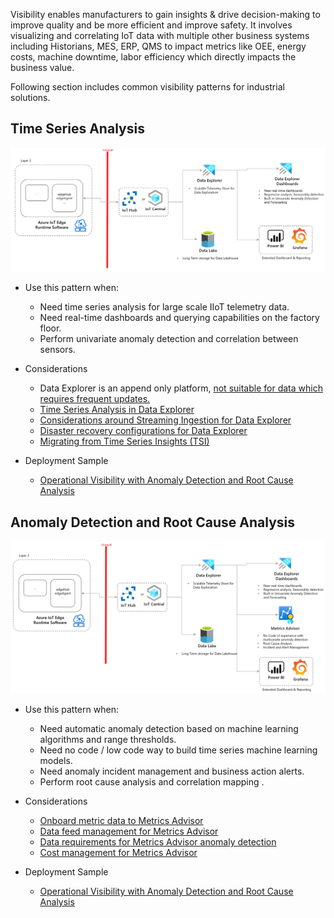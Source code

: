 Visibility enables manufacturers to gain insights & drive decision-making to improve quality and be more efficient and improve safety. It involves visualizing and correlating IoT data with multiple other business systems including Historians, MES, ERP, QMS to impact metrics like OEE, energy costs, machine downtime, labor efficiency which directly impacts the business value.

Following section includes common visibility patterns for industrial solutions. 

## Time Series Analysis

![Time Series Analysis](images/time-series-analysis.png)

- Use this pattern when:
    - Need time series analysis for large scale IIoT telemetry data.
    - Need real-time dashboards and querying capabilities on the factory floor.
    - Perform univariate anomaly detection and correlation between sensors.

- Considerations
    - Data Explorer is an append only platform, [not suitable for data which requires frequent updates.](https://docs.microsoft.com/en-us/azure/data-explorer/data-explorer-overview) 
    - [Time Series Analysis in Data Explorer](https://docs.microsoft.com/en-us/azure/data-explorer/time-series-analysis)
    - [Considerations around Streaming Ingestion for Data Explorer](https://docs.microsoft.com/en-us/azure/data-explorer/ingest-data-streaming?tabs=azure-portal%2Ccsharp)
    - [Disaster recovery configurations for Data Explorer](https://docs.microsoft.com/en-us/azure/data-explorer/business-continuity-overview#disaster-recovery-configurations)
    - [Migrating from Time Series Insights (TSI)](https://docs.microsoft.com/en-us/azure/time-series-insights/migration-to-adx)
    
- Deployment Sample
    - [Operational Visibility with Anomaly Detection and Root Cause Analysis](https://github.com/Azure-Samples/industrial-iot-patterns/tree/main/2_OperationalVisibility)


## Anomaly Detection and Root Cause Analysis

![Anomaly Detection and RCA](images/operational-visibility-sample.png)

- Use this pattern when:
    - Need automatic anomaly detection based on machine learning algorithms and range thresholds.
    - Need no code / low code way to build time series machine learning models.
    - Need anomaly incident management and business action alerts.
    - Perform root cause analysis and correlation mapping .

- Considerations
    - [Onboard metric data to Metrics Advisor](https://docs.microsoft.com/en-us/azure/applied-ai-services/metrics-advisor/how-tos/onboard-your-data)
    - [Data feed management for Metrics Advisor](https://docs.microsoft.com/en-us/azure/applied-ai-services/metrics-advisor/how-tos/manage-data-feeds)
    - [Data requirements for Metrics Advisor anomaly detection](https://docs.microsoft.com/en-us/azure/applied-ai-services/metrics-advisor/faq#how-much-data-is-needed-for-metrics-advisor-to-start-anomaly-detection-)
    - [Cost management for Metrics Advisor](https://docs.microsoft.com/en-us/azure/applied-ai-services/metrics-advisor/cost-management#key-points-about-cost-management-and-pricing)
    
- Deployment Sample
    - [Operational Visibility with Anomaly Detection and Root Cause Analysis](https://github.com/Azure-Samples/industrial-iot-patterns/tree/main/2_OperationalVisibility)